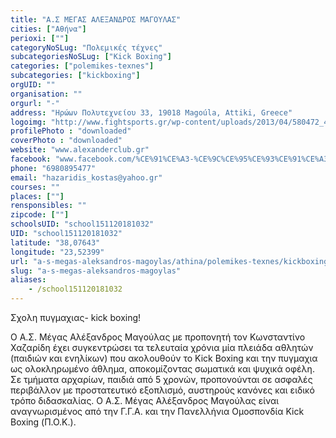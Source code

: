 ```yaml
---
title: "Α.Σ ΜΕΓΑΣ ΑΛΕΞΑΝΔΡΟΣ ΜΑΓΟΥΛΑΣ"
cities: ["Αθήνα"]
perioxi: [""]
categoryNoSLug: "Πολεμικές τέχνες"
subcategoriesNoSLug: ["Kick Boxing"]
categories: ["polemikes-texnes"]
subcategories: ["kickboxing"]
orgUID: ""
organisation: ""
orgurl: "-"
address: "Ηρώων Πολυτεχνείου 33, 19018 Magoúla, Attiki, Greece"
logoimg: "http://www.fightsports.gr/wp-content/uploads/2013/04/580472_482153458497082_2042943741_n.jpg"
profilePhoto : "downloaded"
coverPhoto : "downloaded"
website: "www.alexanderclub.gr"
facebook: "www.facebook.com/%CE%91%CE%A3-%CE%9C%CE%95%CE%93%CE%91%CE%A3-%CE%91%CE%9B%CE%95%CE%9E%CE%91%CE%9D%CE%94%CE%A1%CE%9F%CE%A3-%CE%9C%CE%91%CE%93%CE%9F%CE%A5%CE%9B%CE%91%CE%A3/199942133384884"
phone: "6980895477"
email: "hazaridis_kostas@yahoo.gr"
courses: ""
places: [""]
rensponsibles: ""
zipcode: [""]
schoolsUID: "school151120181032"
UID: "school151120181032"
latitude: "38,07643"
longitude: "23,52399"
url: "a-s-megas-aleksandros-magoylas/athina/polemikes-texnes/kickboxing"
slug: "a-s-megas-aleksandros-magoylas"
aliases:
    - /school151120181032
---
```



Σχολη πυγμαχιας- kick boxing!

Ο Α.Σ. Μέγας Αλέξανδρος Μαγούλας με προπονητή τον Κωνσταντίνο Χαζαρίδη έχει συγκεντρώσει τα τελευταία χρόνια μία πλειάδα αθλητών (παιδιών και ενηλίκων) που ακολουθούν το Kick Boxing και την πυγμαχια ως ολοκληρωμένο άθλημα, αποκομίζοντας σωματικά και ψυχικά οφέλη. Σε τμήματα αρχαρίων, παιδιά από 5 χρονών, προπονούνται σε ασφαλές περιβάλλον με προστατευτικό εξοπλισμό, αυστηρούς κανόνες και ειδικό τρόπο διδασκαλίας. Ο Α.Σ. Μέγας Αλέξανδρος Μαγούλας είναι αναγνωρισμένος από την Γ.Γ.Α. και την Πανελλήνια Ομοσπονδία Kick Boxing (Π.Ο.Κ.).